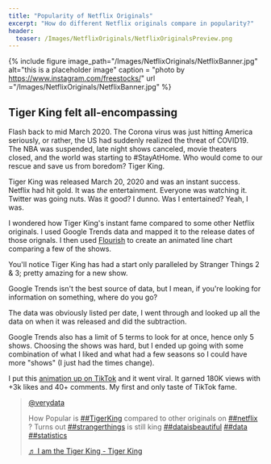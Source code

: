 ```yaml
---
title: "Popularity of Netflix Originals"
excerpt: "How do different Netflix originals compare in popularity?"
header:
  teaser: /Images/NetflixOriginals/NetflixOriginalsPreview.png
---
```

{% include figure image_path="/Images/NetflixOriginals/NetflixBanner.jpg" alt="this is a placeholder image"  caption = "photo by https://www.instagram.com/freestocks/" url ="/Images/NetflixOriginals/NetflixBanner.jpg" %}

## Tiger King felt all-encompassing
Flash back to mid March 2020. The Corona virus was just hitting America seriously, or rather, the US had suddenly realized the threat of COVID19. The NBA was suspended, late night shows canceled, movie theaters closed, and the world was starting to #StayAtHome. Who would come to our rescue and save us from boredom? Tiger King.

Tiger King was released March 20, 2020 and was an instant success. Netflix had hit gold. It was *the* entertainment. Everyone was watching it. Twitter was going nuts. Was it good? I dunno. Was I entertained? Yeah, I was.

I wondered how Tiger King's instant fame compared to some other Netflix originals. I used Google Trends data and mapped it to the release dates of those orignals. I then used [Flourish](https://flourish.studio/) to create an animated line chart comparing a few of the shows.

<div class="flourish-embed flourish-chart" data-src="visualisation/1781093" data-url="https://flo.uri.sh/visualisation/1781093/embed"><script src="https://public.flourish.studio/resources/embed.js"></script></div>

You'll notice Tiger King has had a start only paralleled by Stranger Things 2 & 3; pretty amazing for a new show.

Google Trends isn't the best source of data, but I mean, if you're looking for information on something, where do you go?

The data was obviously listed per date, I went through and looked up all the data on when it was released and did the subtraction.

Google Trends also has a limit of 5 terms to look for at once, hence only 5 shows. Choosing the shows was hard, but I ended up going with some combination of what I liked and what had a few seasons so I could have more "shows" (I just had the times change).

I put this [animation up on TikTok](https://www.tiktok.com/@verydata/video/6811242007927868677?lang=en) and it went viral. It garned 180K views with +3k likes and 40+ comments. My first and only taste of TikTok fame.

<blockquote class="tiktok-embed" cite="https://www.tiktok.com/@verydata/video/6811242007927868677" data-video-id="6811242007927868677" style="max-width: 605px;min-width: 325px;" > <section> <a target="_blank" title="@verydata" href="https://www.tiktok.com/@verydata">@verydata</a> <p>How Popular is <a title="tigerking" target="_blank" href="https://www.tiktok.com/tag/tigerking">##TigerKing</a> compared to other originals on <a title="netflix" target="_blank" href="https://www.tiktok.com/tag/netflix">##netflix</a> ? Turns out <a title="strangerthings" target="_blank" href="https://www.tiktok.com/tag/strangerthings">##strangerthings</a> is still king <a title="dataisbeautiful" target="_blank" href="https://www.tiktok.com/tag/dataisbeautiful">##dataisbeautiful</a>  <a title="data" target="_blank" href="https://www.tiktok.com/tag/data">##data</a> <a title="statistics" target="_blank" href="https://www.tiktok.com/tag/statistics">##statistics</a></p> <a target="_blank" title="♬ I am the Tiger King - Tiger King" href="https://www.tiktok.com/music/I-am-the-Tiger-King-6810065414941313026">♬ I am the Tiger King - Tiger King</a> </section> </blockquote> <script async src="https://www.tiktok.com/embed.js"></script>
